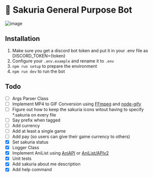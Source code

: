 # 🌸 Sakuria General Purpose Bot

![image](https://user-images.githubusercontent.com/34042825/127648920-e2917b37-945b-49cd-b032-fb2b62b40ced.png)

## Installation

1. Make sure you get a discord bot token and put it in your .env file as DISCORD_TOKEN={token}
2. Configure your `.env.example` and rename it to `.env`
3. `npm run setup` to prepare the environment
4. `npm run dev` to run the bot

## Todo

- [ ] Args Parser Class
- [ ] Implement MP4 to GIF Conversion using [FFmpeg](https://ffmpeg.org/) and [node-gify](https://github.com/tj/node-gify)
- [ ] Figure out how to keep the sakuria icons witout having to specify \*.sakuria on every file
- [ ] Say prefix when tagged
- [ ] Add currency
- [ ] Add at least a single game
- [ ] Add pay (so users can give their game currency to others)
- [X] Set sakuria status
- [x] Logger Class
- [x] Implement AniList using [AniAPI](https://github.com/AniAPI-Team/AniAPI) or [AniList/APIv2](https://github.com/AniList/ApiV2-GraphQL-Docs)
- [x] Unit tests
- [x] Add sakuria about me description
- [x] Add help command
